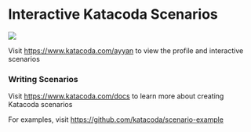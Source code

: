 # Interactive Katacoda Scenarios

[![](http://shields.katacoda.com/katacoda/ayyan/count.svg)](https://www.katacoda.com/ayyan "Get your profile on Katacoda.com")

Visit https://www.katacoda.com/ayyan to view the profile and interactive scenarios

### Writing Scenarios
Visit https://www.katacoda.com/docs to learn more about creating Katacoda scenarios

For examples, visit https://github.com/katacoda/scenario-example
